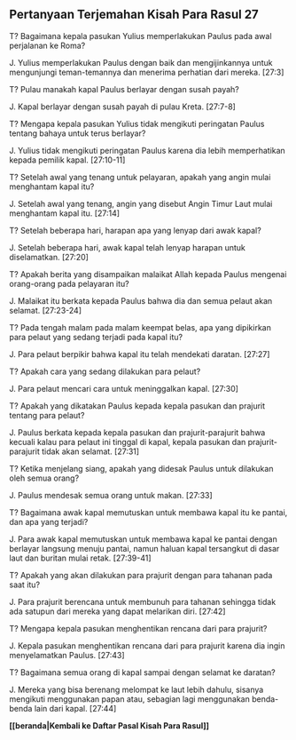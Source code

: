﻿## Pertanyaan Terjemahan Kisah Para Rasul 27 ##

T? Bagaimana kepala pasukan Yulius memperlakukan Paulus pada awal perjalanan ke Roma?

J. Yulius memperlakukan Paulus dengan baik dan mengijinkannya untuk mengunjungi teman-temannya dan menerima perhatian dari mereka. [27:3]

T? Pulau manakah kapal Paulus berlayar dengan susah payah?

J. Kapal berlayar dengan susah payah di pulau Kreta. [27:7-8]

T? Mengapa kepala pasukan Yulius tidak mengikuti peringatan Paulus tentang bahaya untuk terus berlayar?

J. Yulius tidak mengikuti peringatan Paulus karena dia lebih memperhatikan kepada pemilik kapal. [27:10-11]

T? Setelah awal yang tenang untuk pelayaran, apakah yang angin mulai menghantam kapal itu?

J. Setelah awal yang tenang, angin yang disebut Angin Timur Laut mulai menghantam kapal itu. [27:14]

T? Setelah beberapa hari, harapan apa yang lenyap dari awak kapal?

J. Setelah beberapa hari, awak kapal telah lenyap harapan untuk diselamatkan. [27:20]

T? Apakah berita yang disampaikan malaikat Allah kepada Paulus mengenai orang-orang pada pelayaran itu?

J. Malaikat itu berkata kepada Paulus bahwa dia dan semua pelaut akan selamat. [27:23-24]

T? Pada tengah malam pada malam keempat belas, apa yang dipikirkan para pelaut yang sedang terjadi pada kapal itu?

J. Para pelaut berpikir bahwa kapal itu telah mendekati daratan. [27:27]

T? Apakah cara yang sedang dilakukan para pelaut?

J. Para pelaut mencari cara untuk meninggalkan kapal. [27:30]

T? Apakah yang dikatakan Paulus kepada kepala pasukan dan prajurit tentang para pelaut?

J. Paulus berkata kepada kepala pasukan dan prajurit-parajurit bahwa kecuali kalau para pelaut ini tinggal di kapal, kepala pasukan dan prajurit-parajurit tidak akan selamat. [27:31]

T? Ketika menjelang siang, apakah yang didesak Paulus untuk dilakukan oleh semua orang?

J. Paulus mendesak semua orang untuk makan. [27:33]

T? Bagaimana awak kapal memutuskan untuk membawa kapal itu ke pantai, dan apa yang terjadi?

J. Para awak kapal memutuskan untuk membawa kapal ke pantai dengan berlayar langsung menuju pantai, namun haluan kapal tersangkut di dasar laut dan buritan mulai retak. [27:39-41]

T? Apakah yang akan dilakukan para prajurit dengan para tahanan pada saat itu?

J. Para prajurit berencana untuk membunuh para tahanan sehingga tidak ada satupun dari mereka yang dapat melarikan diri. [27:42]

T? Mengapa kepala pasukan menghentikan rencana dari para prajurit?

J. Kepala pasukan menghentikan rencana dari para prajurit karena dia ingin menyelamatkan Paulus. [27:43]

T? Bagaimana semua orang di kapal sampai dengan selamat ke daratan?

J. Mereka yang bisa berenang melompat ke laut lebih dahulu, sisanya mengikuti menggunakan papan atau, sebagian lagi menggunakan benda-benda lain dari kapal. [27:44]

__[[beranda|Kembali ke Daftar Pasal Kisah Para Rasul]]__

